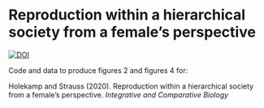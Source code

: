 # Reproduction within a hierarchical society from a female’s perspective

[![DOI](https://zenodo.org/badge/269436178.svg)](https://zenodo.org/badge/latestdoi/269436178)

Code and data to produce figures 2 and figures 4 for:

Holekamp and Strauss (2020). Reproduction within a hierarchical society from a female’s perspective. *Integrative and Comparative Biology*

